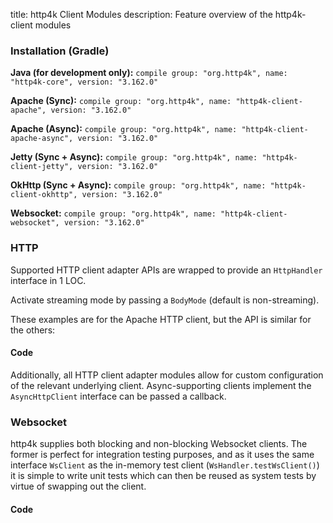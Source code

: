 title: http4k Client Modules
description: Feature overview of the http4k-client modules

### Installation (Gradle)
**Java (for development only):** ```compile group: "org.http4k", name: "http4k-core", version: "3.162.0"```

**Apache (Sync):** ```compile group: "org.http4k", name: "http4k-client-apache", version: "3.162.0"```

**Apache (Async):** ```compile group: "org.http4k", name: "http4k-client-apache-async", version: "3.162.0"```

**Jetty (Sync + Async):** ```compile group: "org.http4k", name: "http4k-client-jetty", version: "3.162.0"```

**OkHttp (Sync + Async):** ```compile group: "org.http4k", name: "http4k-client-okhttp", version: "3.162.0"```

**Websocket:** ```compile group: "org.http4k", name: "http4k-client-websocket", version: "3.162.0"```

### HTTP
Supported HTTP client adapter APIs are wrapped to provide an `HttpHandler` interface in 1 LOC.

Activate streaming mode by passing a `BodyMode` (default is non-streaming).

These examples are for the Apache HTTP client, but the API is similar for the others:

#### Code [<img class="octocat"/>](https://github.com/http4k/http4k/blob/master/src/docs/guide/modules/clients/example_http.kt)
<script src="https://gist-it.appspot.com/https://github.com/http4k/http4k/blob/master/src/docs/guide/modules/clients/example_http.kt"></script>

Additionally, all HTTP client adapter modules allow for custom configuration of the relevant underlying client. Async-supporting clients implement the `AsyncHttpClient` interface can be passed a callback.

### Websocket
http4k supplies both blocking and non-blocking Websocket clients. The former is perfect for integration testing purposes, and as it uses the same interface `WsClient` as the in-memory test client (`WsHandler.testWsClient()`) it is simple to write unit tests which can then be reused as system tests by virtue of swapping out the client.

#### Code [<img class="octocat"/>](https://github.com/http4k/http4k/blob/master/src/docs/guide/modules/clients/example_websocket.kt)
<script src="https://gist-it.appspot.com/https://github.com/http4k/http4k/blob/master/src/docs/guide/modules/clients/example_websocket.kt"></script>
